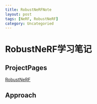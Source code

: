 ```yaml
---
title: RobustNeRFNote
layout: post
tags: [NeRF, RobustNeRF]
category: Uncategoried
---
```


# RobustNeRF学习笔记

## ProjectPages
[RobustNeRF](https://youtu.be/ghT-elsjqho)

## Approach



